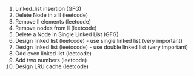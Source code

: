 1) Linked_list insertion (GFG)
2) Delete Node in a ll (leetcode)
3) Remove ll elements (leetcode)
4) Remove nodes from ll (leetcode)
5) Delete a Node in Single Linked List (GFG)
6) Design linked list (leetcode) - use single linked list (very important)
7) Design linked list (leetocode) - use double linked list (very important)
8) Odd even linked list (leetcode)
9) Add two numbers (leetcode)
10) Design LRU cache (leetcode)
